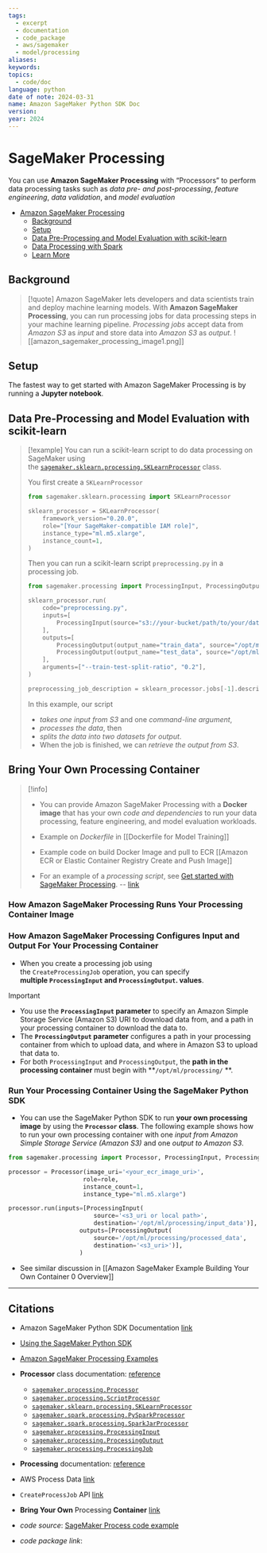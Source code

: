 ```yaml
---
tags:
  - excerpt
  - documentation
  - code_package
  - aws/sagemaker
  - model/processing
aliases: 
keywords: 
topics:
  - code/doc
language: python
date of note: 2024-03-31
name: Amazon SageMaker Python SDK Doc
version: 
year: 2024
---
```


# SageMaker Processing

You can use **Amazon SageMaker Processing** with “Processors” to perform data processing tasks such as *data pre- and post-processing*, *feature engineering*, *data validation*, and *model evaluation*

- [Amazon SageMaker Processing](https://sagemaker.readthedocs.io/en/stable/amazon_sagemaker_processing.html)
    - [Background](https://sagemaker.readthedocs.io/en/stable/amazon_sagemaker_processing.html#background)
    - [Setup](https://sagemaker.readthedocs.io/en/stable/amazon_sagemaker_processing.html#setup)
    - [Data Pre-Processing and Model Evaluation with scikit-learn](https://sagemaker.readthedocs.io/en/stable/amazon_sagemaker_processing.html#data-pre-processing-and-model-evaluation-with-scikit-learn)
    - [Data Processing with Spark](https://sagemaker.readthedocs.io/en/stable/amazon_sagemaker_processing.html#data-processing-with-spark)
    - [Learn More](https://sagemaker.readthedocs.io/en/stable/amazon_sagemaker_processing.html#learn-more)

## Background

>[!quote]
>Amazon SageMaker lets developers and data scientists train and deploy machine learning models. With **Amazon SageMaker Processing**, you can run processing jobs for data processing steps in your machine learning pipeline. *Processing jobs* accept data from *Amazon S3* as *input* and store data into *Amazon S3* as *output*.
>![[amazon_sagemaker_processing_image1.png]]

## Setup

The fastest way to get started with Amazon SageMaker Processing is by running a **Jupyter notebook**.

## Data Pre-Processing and Model Evaluation with scikit-learn

> [!example]
> You can run a scikit-learn script to do data processing on SageMaker using the [`sagemaker.sklearn.processing.SKLearnProcessor`](https://sagemaker.readthedocs.io/en/stable/frameworks/sklearn/sagemaker.sklearn.html#sagemaker.sklearn.processing.SKLearnProcessor "sagemaker.sklearn.processing.SKLearnProcessor") class.
> 
> You first create a `SKLearnProcessor`
> ```python
> from sagemaker.sklearn.processing import SKLearnProcessor
> 
> sklearn_processor = SKLearnProcessor(
>     framework_version="0.20.0",
>     role="[Your SageMaker-compatible IAM role]",
>     instance_type="ml.m5.xlarge",
>     instance_count=1,
> )
> ```
> Then you can run a scikit-learn script `preprocessing.py` in a processing job.
> 
> ```python
> from sagemaker.processing import ProcessingInput, ProcessingOutput
> 
> sklearn_processor.run(
>     code="preprocessing.py",
>     inputs=[
>         ProcessingInput(source="s3://your-bucket/path/to/your/data", destination="/opt/ml/processing/input"),
>     ],
>     outputs=[
>         ProcessingOutput(output_name="train_data", source="/opt/ml/processing/train"),
>         ProcessingOutput(output_name="test_data", source="/opt/ml/processing/test"),
>     ],
>     arguments=["--train-test-split-ratio", "0.2"],
> )
> 
> preprocessing_job_description = sklearn_processor.jobs[-1].describe()
> ```
> In this example, our script 
> - *takes one input from S3* and one *command-line argument*, 
> - *processes the data*, then 
> - *splits the data into two datasets for output*. 
> - When the job is finished, we can *retrieve the output from S3*.


## Bring Your Own Processing Container

>[!info]
> - You can provide Amazon SageMaker Processing with a **Docker image** that has your own *code and dependencies* to run your data processing, feature engineering, and model evaluation workloads.
> 
> - Example on *Dockerfile* in [[Dockerfile for Model Training]]
> - Example code on build Docker Image and pull to ECR [[Amazon ECR or Elastic Container Registry Create and Push Image]]
> - For an example of a *processing script*, see [Get started with SageMaker Processing](https://github.com/aws/amazon-sagemaker-examples/blob/main/sagemaker_processing/basic_sagemaker_data_processing/basic_sagemaker_processing.ipynb).
> -- [link](https://docs.aws.amazon.com/sagemaker/latest/dg/build-your-own-processing-container.html) 

### How Amazon SageMaker Processing Runs Your Processing Container Image



### How Amazon SageMaker Processing Configures Input and Output For Your Processing Container

- When you create a processing job using the `CreateProcessingJob` operation, you can specify **multiple `ProcessingInput` and `ProcessingOutput`. values**.

>[!important]
> - You use the **`ProcessingInput` parameter** to specify an Amazon Simple Storage Service (Amazon S3) URI to download data from, and a path in your processing container to download the data to.
> - The **`ProcessingOutput` parameter** configures a path in your processing container from which to upload data, and where in Amazon S3 to upload that data to. 
> - For both `ProcessingInput` and `ProcessingOutput`, the **path in the processing container** must begin with **`/opt/ml/processing/` **.


### Run Your Processing Container Using the SageMaker Python SDK

- You can use the SageMaker Python SDK to run **your own processing image** by using the **`Processor` class**. The following example shows how to run your own processing container with one *input from Amazon Simple Storage Service (Amazon S3)* and one *output to Amazon S3*.

```python
from sagemaker.processing import Processor, ProcessingInput, ProcessingOutput

processor = Processor(image_uri='<your_ecr_image_uri>',
                     role=role,
                     instance_count=1,
                     instance_type="ml.m5.xlarge")

processor.run(inputs=[ProcessingInput(
                        source='<s3_uri or local path>',
                        destination='/opt/ml/processing/input_data')],
                    outputs=[ProcessingOutput(
                        source='/opt/ml/processing/processed_data',
                        destination='<s3_uri>')],
                    )
```

- See similar discussion in [[Amazon SageMaker Example Building Your Own Container 0 Overview]]



----------
##  Citations

- Amazon SageMaker Python SDK Documentation [link](https://sagemaker.readthedocs.io/en/stable/index.html)
- [Using the SageMaker Python SDK](https://sagemaker.readthedocs.io/en/stable/overview.html)
- [Amazon SageMaker Processing Examples](https://sagemaker-examples.readthedocs.io/en/latest/sagemaker_processing/index.html)
- **Processor** class documentation: [reference](https://sagemaker.readthedocs.io/en/stable/amazon_sagemaker_processing.html#processing-class-documentation)
	- [`sagemaker.processing.Processor`](https://sagemaker.readthedocs.io/en/stable/api/training/processing.html#sagemaker.processing.Processor "sagemaker.processing.Processor")
	- [`sagemaker.processing.ScriptProcessor`](https://sagemaker.readthedocs.io/en/stable/api/training/processing.html#sagemaker.processing.ScriptProcessor "sagemaker.processing.ScriptProcessor")
	- [`sagemaker.sklearn.processing.SKLearnProcessor`](https://sagemaker.readthedocs.io/en/stable/frameworks/sklearn/sagemaker.sklearn.html#sagemaker.sklearn.processing.SKLearnProcessor "sagemaker.sklearn.processing.SKLearnProcessor")
	- [`sagemaker.spark.processing.PySparkProcessor`](https://sagemaker.readthedocs.io/en/stable/api/training/processing.html#sagemaker.spark.processing.PySparkProcessor "sagemaker.spark.processing.PySparkProcessor")
	- [`sagemaker.spark.processing.SparkJarProcessor`](https://sagemaker.readthedocs.io/en/stable/api/training/processing.html#sagemaker.spark.processing.SparkJarProcessor "sagemaker.spark.processing.SparkJarProcessor")
	- [`sagemaker.processing.ProcessingInput`](https://sagemaker.readthedocs.io/en/stable/api/training/processing.html#sagemaker.processing.ProcessingInput "sagemaker.processing.ProcessingInput")
	- [`sagemaker.processing.ProcessingOutput`](https://sagemaker.readthedocs.io/en/stable/api/training/processing.html#sagemaker.processing.ProcessingOutput "sagemaker.processing.ProcessingOutput")
	- [`sagemaker.processing.ProcessingJob`](https://sagemaker.readthedocs.io/en/stable/api/training/processing.html#sagemaker.processing.ProcessingJob "sagemaker.processing.ProcessingJob")

- **Processing** documentation: [reference](https://sagemaker.readthedocs.io/en/stable/api/training/processing.html)
- AWS Process Data [link](https://docs.aws.amazon.com/sagemaker/latest/dg/processing-job.html)
- `CreateProcessJob` API [link](https://docs.aws.amazon.com/sagemaker/latest/APIReference/API_CreateProcessingJob.html)
- **Bring Your Own** Processing **Container** [link](https://docs.aws.amazon.com/sagemaker/latest/dg/build-your-own-processing-container.html)
- *code source*: [SageMaker Process code example](https://github.com/aws/amazon-sagemaker-examples/tree/main/sagemaker_processing)
- *code package link*: 

